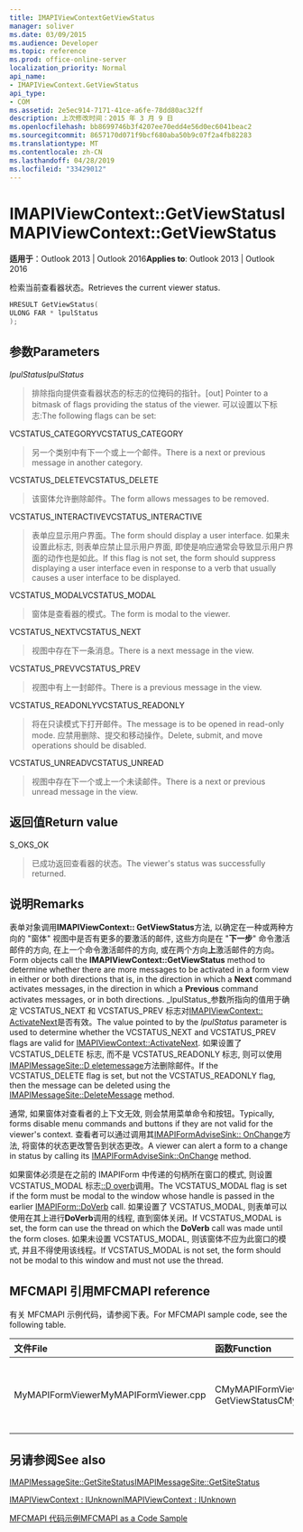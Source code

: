 ```yaml
---
title: IMAPIViewContextGetViewStatus
manager: soliver
ms.date: 03/09/2015
ms.audience: Developer
ms.topic: reference
ms.prod: office-online-server
localization_priority: Normal
api_name:
- IMAPIViewContext.GetViewStatus
api_type:
- COM
ms.assetid: 2e5ec914-7171-41ce-a6fe-78dd80ac32ff
description: 上次修改时间：2015 年 3 月 9 日
ms.openlocfilehash: bb8699746b3f4207ee70edd4e56d0ec6041beac2
ms.sourcegitcommit: 8657170d071f9bcf680aba50b9c07f2a4fb82283
ms.translationtype: MT
ms.contentlocale: zh-CN
ms.lasthandoff: 04/28/2019
ms.locfileid: "33429012"
---
```

# <a name="imapiviewcontextgetviewstatus"></a><span data-ttu-id="7f1f6-103">IMAPIViewContext::GetViewStatus</span><span class="sxs-lookup"><span data-stu-id="7f1f6-103">IMAPIViewContext::GetViewStatus</span></span>

  
  
<span data-ttu-id="7f1f6-104">**适用于**：Outlook 2013 | Outlook 2016</span><span class="sxs-lookup"><span data-stu-id="7f1f6-104">**Applies to**: Outlook 2013 | Outlook 2016</span></span> 
  
<span data-ttu-id="7f1f6-105">检索当前查看器状态。</span><span class="sxs-lookup"><span data-stu-id="7f1f6-105">Retrieves the current viewer status.</span></span> 
  
```cpp
HRESULT GetViewStatus(
ULONG FAR * lpulStatus
);
```

## <a name="parameters"></a><span data-ttu-id="7f1f6-106">参数</span><span class="sxs-lookup"><span data-stu-id="7f1f6-106">Parameters</span></span>

 <span data-ttu-id="7f1f6-107">_lpulStatus_</span><span class="sxs-lookup"><span data-stu-id="7f1f6-107">_lpulStatus_</span></span>
  
> <span data-ttu-id="7f1f6-108">排除指向提供查看器状态的标志的位掩码的指针。</span><span class="sxs-lookup"><span data-stu-id="7f1f6-108">[out] Pointer to a bitmask of flags providing the status of the viewer.</span></span> <span data-ttu-id="7f1f6-109">可以设置以下标志:</span><span class="sxs-lookup"><span data-stu-id="7f1f6-109">The following flags can be set:</span></span>
    
<span data-ttu-id="7f1f6-110">VCSTATUS_CATEGORY</span><span class="sxs-lookup"><span data-stu-id="7f1f6-110">VCSTATUS_CATEGORY</span></span> 
  
> <span data-ttu-id="7f1f6-111">另一个类别中有下一个或上一个邮件。</span><span class="sxs-lookup"><span data-stu-id="7f1f6-111">There is a next or previous message in another category.</span></span> 
    
<span data-ttu-id="7f1f6-112">VCSTATUS_DELETE</span><span class="sxs-lookup"><span data-stu-id="7f1f6-112">VCSTATUS_DELETE</span></span> 
  
> <span data-ttu-id="7f1f6-113">该窗体允许删除邮件。</span><span class="sxs-lookup"><span data-stu-id="7f1f6-113">The form allows messages to be removed.</span></span> 
    
<span data-ttu-id="7f1f6-114">VCSTATUS_INTERACTIVE</span><span class="sxs-lookup"><span data-stu-id="7f1f6-114">VCSTATUS_INTERACTIVE</span></span> 
  
> <span data-ttu-id="7f1f6-115">表单应显示用户界面。</span><span class="sxs-lookup"><span data-stu-id="7f1f6-115">The form should display a user interface.</span></span> <span data-ttu-id="7f1f6-116">如果未设置此标志, 则表单应禁止显示用户界面, 即使是响应通常会导致显示用户界面的动作也是如此。</span><span class="sxs-lookup"><span data-stu-id="7f1f6-116">If this flag is not set, the form should suppress displaying a user interface even in response to a verb that usually causes a user interface to be displayed.</span></span> 
    
<span data-ttu-id="7f1f6-117">VCSTATUS_MODAL</span><span class="sxs-lookup"><span data-stu-id="7f1f6-117">VCSTATUS_MODAL</span></span> 
  
> <span data-ttu-id="7f1f6-118">窗体是查看器的模式。</span><span class="sxs-lookup"><span data-stu-id="7f1f6-118">The form is modal to the viewer.</span></span> 
    
<span data-ttu-id="7f1f6-119">VCSTATUS_NEXT</span><span class="sxs-lookup"><span data-stu-id="7f1f6-119">VCSTATUS_NEXT</span></span> 
  
> <span data-ttu-id="7f1f6-120">视图中存在下一条消息。</span><span class="sxs-lookup"><span data-stu-id="7f1f6-120">There is a next message in the view.</span></span> 
    
<span data-ttu-id="7f1f6-121">VCSTATUS_PREV</span><span class="sxs-lookup"><span data-stu-id="7f1f6-121">VCSTATUS_PREV</span></span> 
  
> <span data-ttu-id="7f1f6-122">视图中有上一封邮件。</span><span class="sxs-lookup"><span data-stu-id="7f1f6-122">There is a previous message in the view.</span></span> 
    
<span data-ttu-id="7f1f6-123">VCSTATUS_READONLY</span><span class="sxs-lookup"><span data-stu-id="7f1f6-123">VCSTATUS_READONLY</span></span> 
  
> <span data-ttu-id="7f1f6-124">将在只读模式下打开邮件。</span><span class="sxs-lookup"><span data-stu-id="7f1f6-124">The message is to be opened in read-only mode.</span></span> <span data-ttu-id="7f1f6-125">应禁用删除、提交和移动操作。</span><span class="sxs-lookup"><span data-stu-id="7f1f6-125">Delete, submit, and move operations should be disabled.</span></span> 
    
<span data-ttu-id="7f1f6-126">VCSTATUS_UNREAD</span><span class="sxs-lookup"><span data-stu-id="7f1f6-126">VCSTATUS_UNREAD</span></span> 
  
> <span data-ttu-id="7f1f6-127">视图中存在下一个或上一个未读邮件。</span><span class="sxs-lookup"><span data-stu-id="7f1f6-127">There is a next or previous unread message in the view.</span></span>
    
## <a name="return-value"></a><span data-ttu-id="7f1f6-128">返回值</span><span class="sxs-lookup"><span data-stu-id="7f1f6-128">Return value</span></span>

<span data-ttu-id="7f1f6-129">S_OK</span><span class="sxs-lookup"><span data-stu-id="7f1f6-129">S_OK</span></span> 
  
> <span data-ttu-id="7f1f6-130">已成功返回查看器的状态。</span><span class="sxs-lookup"><span data-stu-id="7f1f6-130">The viewer's status was successfully returned.</span></span>
    
## <a name="remarks"></a><span data-ttu-id="7f1f6-131">说明</span><span class="sxs-lookup"><span data-stu-id="7f1f6-131">Remarks</span></span>

<span data-ttu-id="7f1f6-132">表单对象调用**IMAPIViewContext:: GetViewStatus**方法, 以确定在一种或两种方向的 "窗体" 视图中是否有更多的要激活的邮件, 这些方向是在 "**下一步**" 命令激活邮件的方向, 在上一个命令激活邮件的方向, 或在两个方向**上**激活邮件的方向。</span><span class="sxs-lookup"><span data-stu-id="7f1f6-132">Form objects call the **IMAPIViewContext::GetViewStatus** method to determine whether there are more messages to be activated in a form view in either or both directions that is, in the direction in which a **Next** command activates messages, in the direction in which a **Previous** command activates messages, or in both directions.</span></span> <span data-ttu-id="7f1f6-133">_lpulStatus_参数所指向的值用于确定 VCSTATUS_NEXT 和 VCSTATUS_PREV 标志对[IMAPIViewContext:: ActivateNext](imapiviewcontext-activatenext.md)是否有效。</span><span class="sxs-lookup"><span data-stu-id="7f1f6-133">The value pointed to by the  _lpulStatus_ parameter is used to determine whether the VCSTATUS_NEXT and VCSTATUS_PREV flags are valid for [IMAPIViewContext::ActivateNext](imapiviewcontext-activatenext.md).</span></span> <span data-ttu-id="7f1f6-134">如果设置了 VCSTATUS_DELETE 标志, 而不是 VCSTATUS_READONLY 标志, 则可以使用[IMAPIMessageSite::D eletemessage](imapimessagesite-deletemessage.md)方法删除邮件。</span><span class="sxs-lookup"><span data-stu-id="7f1f6-134">If the VCSTATUS_DELETE flag is set, but not the VCSTATUS_READONLY flag, then the message can be deleted using the [IMAPIMessageSite::DeleteMessage](imapimessagesite-deletemessage.md) method.</span></span> 
  
<span data-ttu-id="7f1f6-135">通常, 如果窗体对查看者的上下文无效, 则会禁用菜单命令和按钮。</span><span class="sxs-lookup"><span data-stu-id="7f1f6-135">Typically, forms disable menu commands and buttons if they are not valid for the viewer's context.</span></span> <span data-ttu-id="7f1f6-136">查看者可以通过调用其[IMAPIFormAdviseSink:: OnChange](imapiformadvisesink-onchange.md)方法, 将窗体的状态更改警告到状态更改。</span><span class="sxs-lookup"><span data-stu-id="7f1f6-136">A viewer can alert a form to a change in status by calling its [IMAPIFormAdviseSink::OnChange](imapiformadvisesink-onchange.md) method.</span></span> 
  
<span data-ttu-id="7f1f6-137">如果窗体必须是在之前的 IMAPIForm 中传递的句柄所在窗口的模式, 则设置 VCSTATUS_MODAL 标志[::D overb](imapiform-doverb.md)调用。</span><span class="sxs-lookup"><span data-stu-id="7f1f6-137">The VCSTATUS_MODAL flag is set if the form must be modal to the window whose handle is passed in the earlier [IMAPIForm::DoVerb](imapiform-doverb.md) call.</span></span> <span data-ttu-id="7f1f6-138">如果设置了 VCSTATUS_MODAL, 则表单可以使用在其上进行**DoVerb**调用的线程, 直到窗体关闭。</span><span class="sxs-lookup"><span data-stu-id="7f1f6-138">If VCSTATUS_MODAL is set, the form can use the thread on which the **DoVerb** call was made until the form closes.</span></span> <span data-ttu-id="7f1f6-139">如果未设置 VCSTATUS_MODAL, 则该窗体不应为此窗口的模式, 并且不得使用该线程。</span><span class="sxs-lookup"><span data-stu-id="7f1f6-139">If VCSTATUS_MODAL is not set, the form should not be modal to this window and must not use the thread.</span></span> 
  
## <a name="mfcmapi-reference"></a><span data-ttu-id="7f1f6-140">MFCMAPI 引用</span><span class="sxs-lookup"><span data-stu-id="7f1f6-140">MFCMAPI reference</span></span>

<span data-ttu-id="7f1f6-141">有关 MFCMAPI 示例代码，请参阅下表。</span><span class="sxs-lookup"><span data-stu-id="7f1f6-141">For MFCMAPI sample code, see the following table.</span></span>
  
|<span data-ttu-id="7f1f6-142">**文件**</span><span class="sxs-lookup"><span data-stu-id="7f1f6-142">**File**</span></span>|<span data-ttu-id="7f1f6-143">**函数**</span><span class="sxs-lookup"><span data-stu-id="7f1f6-143">**Function**</span></span>|<span data-ttu-id="7f1f6-144">**备注**</span><span class="sxs-lookup"><span data-stu-id="7f1f6-144">**Comment**</span></span>|
|:-----|:-----|:-----|
|<span data-ttu-id="7f1f6-145">MyMAPIFormViewer</span><span class="sxs-lookup"><span data-stu-id="7f1f6-145">MyMAPIFormViewer.cpp</span></span>  <br/> |<span data-ttu-id="7f1f6-146">CMyMAPIFormViewer:: GetViewStatus</span><span class="sxs-lookup"><span data-stu-id="7f1f6-146">CMyMAPIFormViewer::GetViewStatus</span></span>  <br/> |<span data-ttu-id="7f1f6-147">MFCMAPI 实现此函数中的**IMAPIViewContext:: GetViewStatus**方法。</span><span class="sxs-lookup"><span data-stu-id="7f1f6-147">MFCMAPI implements the **IMAPIViewContext::GetViewStatus** method in this function.</span></span>  <br/> |
   
## <a name="see-also"></a><span data-ttu-id="7f1f6-148">另请参阅</span><span class="sxs-lookup"><span data-stu-id="7f1f6-148">See also</span></span>



[<span data-ttu-id="7f1f6-149">IMAPIMessageSite::GetSiteStatus</span><span class="sxs-lookup"><span data-stu-id="7f1f6-149">IMAPIMessageSite::GetSiteStatus</span></span>](imapimessagesite-getsitestatus.md)
  
[<span data-ttu-id="7f1f6-150">IMAPIViewContext : IUnknown</span><span class="sxs-lookup"><span data-stu-id="7f1f6-150">IMAPIViewContext : IUnknown</span></span>](imapiviewcontextiunknown.md)


[<span data-ttu-id="7f1f6-151">MFCMAPI 代码示例</span><span class="sxs-lookup"><span data-stu-id="7f1f6-151">MFCMAPI as a Code Sample</span></span>](mfcmapi-as-a-code-sample.md)

